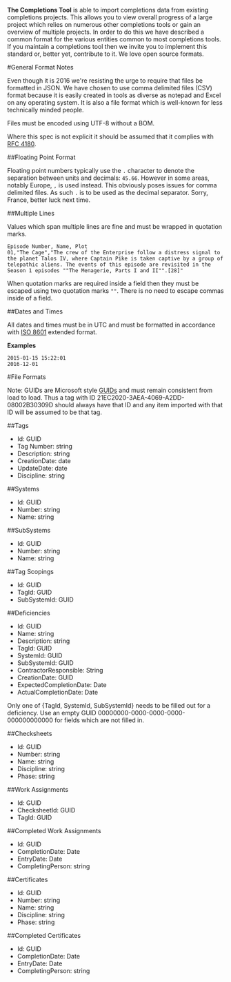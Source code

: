 **The Completions Tool** is able to import completions data from existing completions projects. This allows you to view overall progress of a large project which relies on numerous other completions tools or gain an overview of multiple projects. In order to do this we have described a common format for the various entities common to most completions tools. If you maintain a completions tool then we invite you to implement this standard or, better yet, contribute to it. We love open source formats. 

#General Format Notes

Even though it is 2016 we're resisting the urge to require that files be formatted in JSON. We have chosen to use comma delimited files (CSV) format because it is easily created in tools as diverse as notepad and Excel on any operating system. It is also a file format which is well-known for less technically minded people. 

Files must be encoded using UTF-8 without a BOM.

Where this spec is not explicit it should be assumed that it complies with [RFC 4180](https://tools.ietf.org/html/rfc4180).

##Floating Point Format

Floating point numbers typically use the `.` character to denote the separation between units and decimals: `45.66`. However in some areas, notably Europe, `,` is used instead. This obviously poses issues for comma delimited files. As such `.` is to be used as the decimal separator. Sorry, France, better luck next time.  

##Multiple Lines

Values which span multiple lines are fine and must be wrapped in quotation marks. 

    Episode Number, Name, Plot
    01,"The Cage","The crew of the Enterprise follow a distress signal to the planet Talos IV, where Captain Pike is taken captive by a group of telepathic aliens. The events of this episode are revisited in the Season 1 episodes ""The Menagerie, Parts I and II"".[28]"
    
When quotation marks are required inside a field then they must be escaped using two quotation marks `""`. There is no need to escape commas inside of a field. 

##Dates and Times

All dates and times must be in UTC and must be formatted in accordance with [ISO 8601](https://en.wikipedia.org/wiki/ISO_8601) extended format.

**Examples**

    2015-01-15 15:22:01
    2016-12-01

#File Formats

Note: GUIDs are Microsoft style [GUIDs](https://en.wikipedia.org/wiki/Globally_unique_identifier) and must remain consistent from load to load. Thus a tag with ID 21EC2020-3AEA-4069-A2DD-08002B30309D should always have that ID and any item imported with that ID will be assumed to be that tag. 

##Tags
 - Id: GUID
 - Tag Number: string
 - Description: string
 - CreationDate: date
 - UpdateDate: date
 - Discipline: string

##Systems
 - Id: GUID
 - Number: string
 - Name: string

##SubSystems
 - Id: GUID
 - Number: string
 - Name: string

##Tag Scopings
 - Id: GUID
 - TagId: GUID
 - SubSystemId: GUID
 
##Deficiencies
  - Id: GUID
  - Name: string
  - Description: string
  - TagId: GUID
  - SystemId: GUID
  - SubSystemId: GUID
  - ContractorResponsible: String
  - CreationDate: GUID
  - ExpectedCompletionDate: Date
  - ActualCompletionDate: Date
  
  Only one of {TagId, SystemId, SubSystemId} needs to be filled out for a deficiency. Use an empty GUID 00000000-0000-0000-0000-000000000000 for fields which are not filled in. 
  
##Checksheets
   - Id: GUID
   - Number: string
   - Name: string
   - Discipline: string
   - Phase: string
   
##Work Assignments
   - Id: GUID
   - ChecksheetId: GUID
   - TagId: GUID
  
##Completed Work Assignments
   - Id: GUID
   - CompletionDate: Date
   - EntryDate: Date
   - CompletingPerson: string
  
##Certificates
   - Id: GUID
   - Number: string
   - Name: string
   - Discipline: string
   - Phase: string
  
##Completed Certificates
   - Id: GUID
   - CompletionDate: Date
   - EntryDate: Date
   - CompletingPerson: string
